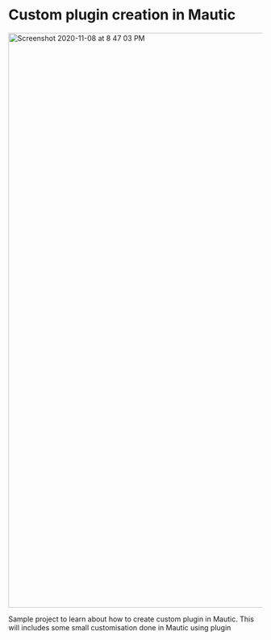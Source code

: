 # Custom plugin creation in Mautic

<img width="1141" alt="Screenshot 2020-11-08 at 8 47 03 PM" src="https://user-images.githubusercontent.com/3996105/98469082-9b426c80-2203-11eb-95e7-c662c0326dd3.png">


Sample project to learn about how to create custom plugin in Mautic. This will includes some small customisation done in Mautic using plugin

